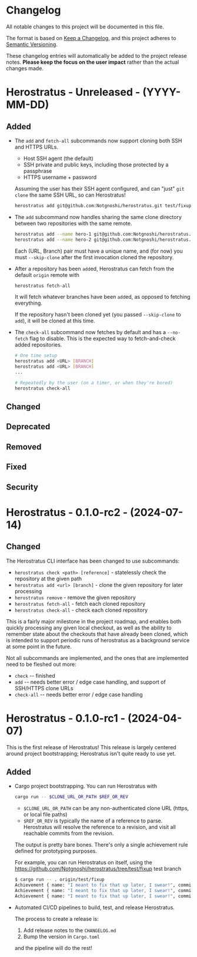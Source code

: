 # Changelog

All notable changes to this project will be documented in this file.

The format is based on [Keep a Changelog](https://keepachangelog.com/en/1.1.0/), and this project
adheres to [Semantic Versioning](https://semver.org/spec/v2.0.0.html).

These changelog entries will automatically be added to the project release notes. **Please keep the
focus on the user impact** rather than the actual changes made.

# Herostratus - Unreleased - (YYYY-MM-DD)
<!-- Please add new changelog entries here -->

## Added
* The `add` and `fetch-all` subcommands now support cloning both SSH and HTTPS URLs.

  * Host SSH agent (the default)
  * SSH private and public keys, including those protected by a passphrase
  * HTTPS username + password

  Assuming the user has their SSH agent configured, and can "just" `git clone` the same SSH URL, so
  can Herostratus!

  ```sh
  herostratus add git@github.com:Notgnoshi/herostratus.git test/fixup
  ```
* The `add` subcommand now handles sharing the same clone directory between two repositories with
  the same remote.

  ```sh
  herostratus add --name hero-1 git@github.com:Notgnoshi/herostratus.git test/simple
  herostratus add --name hero-2 git@github.com:Notgnoshi/herostratus.git test/fixup --skip-clone
  ```

  Each (URL, Branch) pair must have a unique name, and (for now) you must `--skip-clone` after the
  first invocation cloned the repository.
* After a repository has been `add`ed, Herostratus can fetch from the default `origin` remote with

  ```sh
  herostratus fetch-all
  ```

  It will fetch whatever branches have been `add`ed, as opposed to fetching everything.

  If the repository hasn't been cloned yet (you passed `--skip-clone` to `add`), it will be cloned
  at this time.
* The `check-all` subcommand now fetches by default and has a `--no-fetch` flag to disable. This is
  the expected way to fetch-and-check added repositories.

  ```sh
  # One time setup
  herostratus add <URL> [BRANCH]
  herostratus add <URL> [BRANCH]
  ...

  # Repeatedly by the user (on a timer, or when they're bored)
  herostratus check-all
  ```

## Changed
## Deprecated
## Removed
## Fixed
## Security

# Herostratus - 0.1.0-rc2 - (2024-07-14)

## Changed
The Herostratus CLI interface has been changed to use subcommands:

* `herostratus check <path> [reference]` - statelessly check the repository at the given path
* `herostratus add <url> [branch]` - clone the given repository for later processing
* `herostratus remove` - remove the given repository
* `herostratus fetch-all` - fetch each cloned repository
* `herostratus check-all` - check each cloned repository

This is a fairly major milestone in the project roadmap, and enables both quickly processing any
given local checkout, as well as the ability to remember state about the checkouts that have already
been cloned, which is intended to support periodic runs of herostratus as a background service at
some point in the future.

Not all subcommands are implemented, and the ones that are implemented need to be fleshed out more:

* `check` -- finished
* `add` -- needs better error / edge case handling, and support of SSH/HTTPS clone URLs
* `check-all` -- needs better error / edge case handling

# Herostratus - 0.1.0-rc1 - (2024-04-07)
This is the first release of Herostratus! This release is largely centered around project
bootstrapping; Herostratus isn't quite ready to use yet.

## Added
* Cargo project bootstrapping. You can run Herostratus with

  ```sh
  cargo run -- $CLONE_URL_OR_PATH $REF_OR_REV
  ```
  * `$CLONE_URL_OR_PATH` can be any non-authenticated clone URL (https, or local file paths)
  * `$REF_OR_REV` is typically the name of a reference to parse. Herostratus will resolve the
    reference to a revision, and visit all reachable commits from the revision.

  The output is pretty bare bones. There's only a single achievement rule defined for prototyping
  purposes.

  For example, you can run Herostratus on itself, using the
  <https://github.com/Notgnoshi/herostratus/tree/test/fixup> test branch
  ```sh
  $ cargo run -- . origin/test/fixup
  Achievement { name: "I meant to fix that up later, I swear!", commit: 2721748d8fa0b0cc3302b41733d37e30161eabfd }
  Achievement { name: "I meant to fix that up later, I swear!", commit: a987013884fc7dafbe9eb080d7cbc8625408a85f }
  Achievement { name: "I meant to fix that up later, I swear!", commit: 60b480b554dbd5266eec0f2378f72df5170a6702 }
  ```

* Automated CI/CD pipelines to build, test, and release Herostratus.

  The process to create a release is:
  1. Add release notes to the `CHANGELOG.md`
  2. Bump the version in `Cargo.toml`

  and the pipeline will do the rest!
